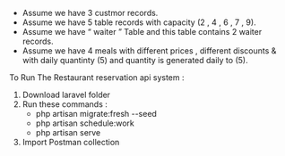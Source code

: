 - Assume we have 3 custmor records.
- Assume we have 5 table records with capacity (2 , 4 , 6 , 7 , 9).
- Assume we have  “ waiter ” Table and this table contains 2 waiter records.
- Assume we have 4 meals with different prices , different discounts & with daily quantinty (5) and quantity is generated daily to (5). 

To Run The Restaurant reservation api system :

1. Download laravel folder
2. Run these commands :
   - php artisan migrate:fresh --seed
   - php artisan schedule:work  
   - php artisan serve
3. Import Postman collection


